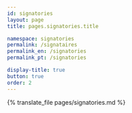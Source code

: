 ```yaml
---
id: signatories
layout: page
title: pages.signatories.title

namespace: signatories
permalink: /signataires
permalink_en: /signatories
permalink_pt: /signatories

display-title: true
button: true
order: 2
---
```


{% translate_file pages/signatories.md %}
